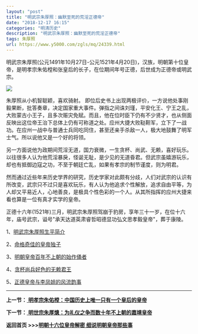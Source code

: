 ```yaml
---
layout: "post"
title: "明武宗朱厚照：幽默至死的荒淫正德帝"
date: "2018-12-17 16:15"
categories: "明清历史"
description: "明武宗朱厚照：幽默至死的荒淫正德帝"
tags: 朱厚照
url: https://www.y5000.com/zgls/mq/24339.html
---
```






明武宗朱厚照(公元1491年10月27日-公元1521年4月20日)，汉族，明朝第十位皇帝，是明孝宗朱佑樘和张皇后的长子，在位期间年号正德，后世成为正德帝或明武宗。

![](https://img.y5000.com/uploads/allimg/170726/12-1FH61515592D.jpg)

朱厚照从小机智聪颖，喜欢骑射。
即位后史书上出现两极评价，一方说他处事刚毅果断，批答奏章，决定国家重大事件。弹指之间诛刘瑾，平安化王、宁王之乱，大败蒙古小王子，且多次赈灾免赋。而且，他在位时臣下仍有不少贤才，也从侧面反映出这位帝王治下总体上仍有可称道之处。应州大捷大败鞑靼军，立下了一战功。在应州一战中与普通士兵同吃同住，甚至还亲手杀敌一人，极大地鼓舞了明军士气。所以说他又是一个好的将领。

另一方面说他为政期间荒淫无道，国力衰微，一生贪杯、尚武、无赖，喜好玩乐。以往很多人认为他荒淫暴戾，怪诞无耻，是少见的无道昏君。但武宗虽嬉游玩乐，却也有抵御边寇之功，不至于朝廷亡乱，如果有孝宗的制节谨度，则为明君。

然而通过近些年来历史学界的研究，历史学家对此颇有分歧，人们对武宗的认识有所改变，武宗只不过只是喜欢玩乐，有人认为他追求个性解放，追求自由平等，为人却又平易近人，心地善良，是极具个性色彩的一个人。从其所指挥的应州大捷来看也算是一位有真才实学的皇帝。

正德十六年(1521年)三月，明武宗朱厚照驾崩于豹房，享年三十一岁，在位十六年，庙号武宗，谥号"承天达道英肃睿哲昭德显功弘文思孝毅皇帝"，葬于康陵。

1、[明武宗朱厚照生平简介](https://www.y5000.com/zgls/mq/24340.html)

2、[命格奇佳的皇帝独子](https://www.y5000.com/zgls/mq/24341.html)

3、[明朝皇帝百年不上朝的始作俑者](https://www.y5000.com/zgls/mq/24342.html)

4、[贪杯尚兵好色的无赖君王](https://www.y5000.com/zgls/mq/24343.html)

5、[正德皇帝与李凤姐的风流韵事](https://www.y5000.com/zgls/mq/24344.html)

* * *

**上一节：**[
**明孝宗朱佑樘：中国历史上唯一只有一个皇后的皇帝**](https://www.y5000.com/zgls/mq/24330.html)

**下一节：**[
**明世宗朱厚熜：为礼仪之争而数十年不上朝的嘉靖皇帝**](https://www.y5000.com/zgls/mq/24345.html)

**返回首页 >>>[明朝十六位皇帝解密 细说明朝皇帝那些事](https://www.y5000.com/zgls/mq/24402.html)**
